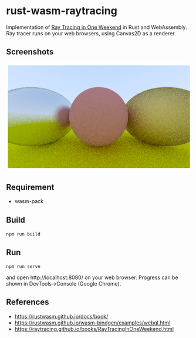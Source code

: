 # rust-wasm-raytracing
Implementation of [Ray Tracing in One Weekend](https://raytracing.github.io/books/RayTracingInOneWeekend.html) in Rust and WebAssembly.
Ray tracer runs on your web browsers, using Canvas2D as a renderer.

## Screenshots
![Fuzzed metal](/screenshots/9.6.png)

## Requirement
- wasm-pack

## Build
```
npm run build
```

## Run
```
npm run serve
```

and open http://localhost:8080/ on your web browser.
Progress can be shown in DevTools→Console (Google Chrome).

## References
- https://rustwasm.github.io/docs/book/
- https://rustwasm.github.io/wasm-bindgen/examples/webgl.html
- https://raytracing.github.io/books/RayTracingInOneWeekend.html
